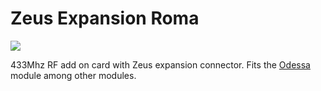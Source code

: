 <h1>Zeus Expansion Roma</h1>

<img src="http://www.grodansparadis.com/images/frankfurt_rs232_4_small.png">

433Mhz RF add on card with Zeus expansion connector. Fits the 
<a href="http://www.grodansparadis.com/odessa/odessa.html">Odessa</a> module
among other modules.

